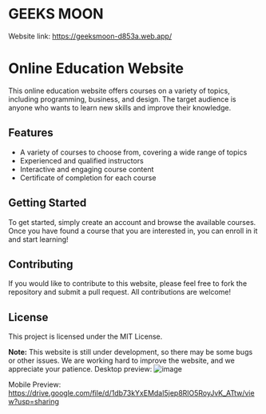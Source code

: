 # GEEKS MOON
Website link: https://geeksmoon-d853a.web.app/
# Online Education Website

This online education website offers courses on a variety of topics, including programming, business, and design. The target audience is anyone who wants to learn new skills and improve their knowledge.

## Features

* A variety of courses to choose from, covering a wide range of topics
* Experienced and qualified instructors
* Interactive and engaging course content
* Certificate of completion for each course

## Getting Started

To get started, simply create an account and browse the available courses. Once you have found a course that you are interested in, you can enroll in it and start learning!

## Contributing

If you would like to contribute to this website, please feel free to fork the repository and submit a pull request. All contributions are welcome!

## License

This project is licensed under the MIT License.

**Note:** This website is still under development, so there may be some bugs or other issues. We are working hard to improve the website, and we appreciate your patience.
Desktop preview:
![image](https://github.com/itsanjalich/my-edusite/assets/93367550/b2174b9c-8626-4326-8460-f3426350bed1)

Mobile Preview:
https://drive.google.com/file/d/1db73kYxEMdaI5jep8RlO5RoyJvK_ATtw/view?usp=sharing
